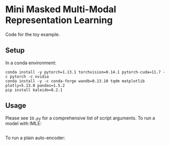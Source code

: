 # Mini Masked Multi-Modal Representation Learning
Code for the toy example.

## Setup
In a conda environment:
```
conda install -y pytorch=1.13.1 torchvision=0.14.1 pytorch-cuda=11.7 -c pytorch -c nvidia
conda install -y -c conda-forge wandb=0.13.10 tqdm matplotlib plotly=5.13.0 pandas=1.5.2
pip install kaleido=0.2.1
```

## Usage
Please see `IO.py` for a comprehensive list of script arguments. To run a model with IMLE:
```
```
To run a plain auto-encoder:
```
```